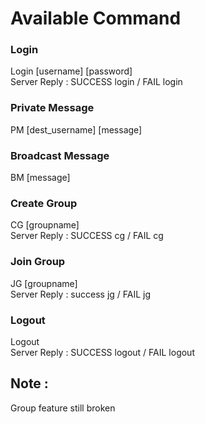 # Available Command


### Login
Login [username] [password]  
Server Reply : SUCCESS login / FAIL login

### Private Message  
PM [dest_username] [message]

### Broadcast Message
BM [message]

### Create Group
CG [groupname]  
Server Reply : SUCCESS cg / FAIL cg

### Join Group
JG [groupname]  
Server Reply : success jg / FAIL jg

### Logout
Logout  
Server Reply : SUCCESS logout / FAIL logout


## Note :
Group feature still broken